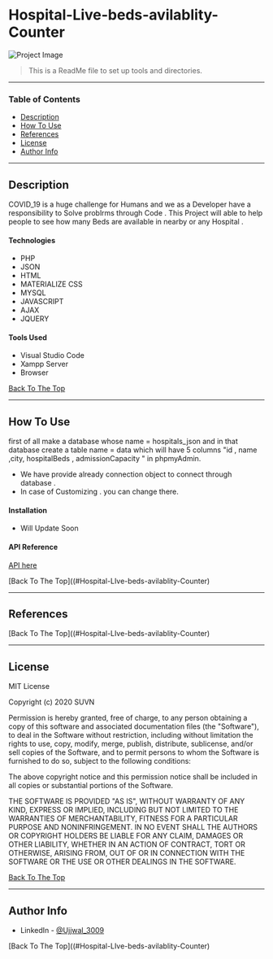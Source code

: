 # Hospital-Live-beds-avilablity-Counter

![Project Image](project-image-url)

> This is a ReadMe file to set up tools and directories.

---

### Table of Contents


- [Description](#description)
- [How To Use](#how-to-use)
- [References](#references)
- [License](#license)
- [Author Info](#author-info)

---

## Description

COVID_19 is a huge challenge for Humans and we as a Developer have a responsibility to Solve problrms through Code .  This Project will able to help people to see how many Beds are available in nearby or any Hospital .
#### Technologies

- PHP
- JSON
- HTML
- MATERIALIZE CSS
- MYSQL
- JAVASCRIPT
- AJAX
- JQUERY

#### Tools Used

- Visual Studio Code
- Xampp Server
- Browser


[Back To The Top](#Hospital-LIve-beds-avilablity-Counter)

---

## How To Use

first of all make a database whose name = hospitals_json and in that database create a table name = data which will have 5 columns "id , name ,city, hospitalBeds , admissionCapacity " in phpmyAdmin.

- We have provide already connection object to connect through database .
- In case of Customizing . you can change there. 

#### Installation


- Will Update Soon



#### API Reference

[API here](#https://api.rootnet.in/covid19-in/hospitals/medical-colleges)



[Back To The Top]((#Hospital-LIve-beds-avilablity-Counter)

---

## References
[Back To The Top]((#Hospital-LIve-beds-avilablity-Counter)

---

## License

MIT License

Copyright (c) 2020 SUVN

Permission is hereby granted, free of charge, to any person obtaining a copy
of this software and associated documentation files (the "Software"), to deal
in the Software without restriction, including without limitation the rights
to use, copy, modify, merge, publish, distribute, sublicense, and/or sell
copies of the Software, and to permit persons to whom the Software is
furnished to do so, subject to the following conditions:

The above copyright notice and this permission notice shall be included in all
copies or substantial portions of the Software.

THE SOFTWARE IS PROVIDED "AS IS", WITHOUT WARRANTY OF ANY KIND, EXPRESS OR
IMPLIED, INCLUDING BUT NOT LIMITED TO THE WARRANTIES OF MERCHANTABILITY,
FITNESS FOR A PARTICULAR PURPOSE AND NONINFRINGEMENT. IN NO EVENT SHALL THE
AUTHORS OR COPYRIGHT HOLDERS BE LIABLE FOR ANY CLAIM, DAMAGES OR OTHER
LIABILITY, WHETHER IN AN ACTION OF CONTRACT, TORT OR OTHERWISE, ARISING FROM,
OUT OF OR IN CONNECTION WITH THE SOFTWARE OR THE USE OR OTHER DEALINGS IN THE
SOFTWARE.


[Back To The Top](#Hospital-LIve-beds-avilablity-Counter)

---

## Author Info

- LinkedIn - [@Ujjwal_3009](https://linkedin.com/ujjwal-kumar3009)


[Back To The Top]((#Hospital-LIve-beds-avilablity-Counter)
